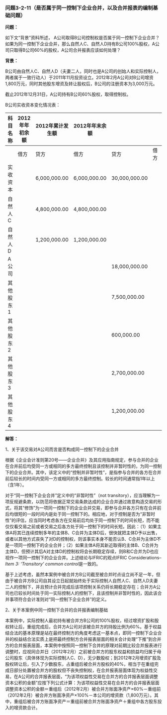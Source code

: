 ### 问题3-2-11（是否属于同一控制下企业合并，以及合并报表的编制基础问题）

**问题：**

如下文“背景”资料所述，
A公司取得B公司控制权是否属于同一控制下企业合并？如果为同一控制下企业合并，那么自然人C、自然人D持有B公司100%股权，A公司只取得B公司60%的股权，A公司合并报表应该如何处理？

**背景：**

B公司由自然人C、自然人D（夫妻二人，同时也是A公司的创始人和实际控制人，两者属于一致行动人）于2011年11月投资设立。2012年2月A公司对B公司增资1,800万元，同时其他股东增资及转让股权后，B公司的注册资本为3,000万元。

截止2012年12月31日，A公司持有B公司60%股权，取得控制权。

B公司实收资本变化情况表：

| 科目名称  | 2012年年初余额 | 2012年累计发生额 | 2012年年末余额 |               |      |               |
|-----------|----------------|------------------|----------------|---------------|------|---------------|
|           | 借方           | 贷方             | 借方           | 贷方          | 借方 | 贷方          |
| 实收资本  |                | 6,000,000.00     | 6,000,000.00   | 30,000,000.00 |      | 30,000,000.00 |
| 自然人C   |                | 4,800,000.00     | 4,800,000.00   |               |      |               |
| 自然人D   |                | 1,200,000.00     | 1,200,000.00   |               |      |               |
| A公司     |                |                  |                | 18,000,000.00 |      | 18,000,000.00 |
| 其他股东1 |                |                  |                | 7,500,000.00  |      | 7,500,000.00  |
| 其他股东2 |                |                  |                | 600,000.00    |      | 600,000.00    |
| 其他股东3 |                |                  |                | 2,700,000.00  |      | 2,700,000.00  |
| 其他股东4 |                |                  |                | 1,200,000.00  |      | 1,200,000.00  |

**解答：**

1、关于该交易对A公司而言是否构成同一控制下的企业合并

根据《企业会计准则第20号——企业合并》及其应用指南规定，参与合并的企业在合并前后均受同一方或相同的多方最终控制且该控制并非暂时性的，为同一控制下的企业合并。其中，该定义中的“控制并非暂时性”，是指参与合并的各方在合并前后较长的时间内受同一方或相同的多方最终控制。较长的时间通常指1年以上（含1年）。

对于“同一控制下企业合并”定义中的“非暂时性”（not
transitory），应当理解为一项反规避条款，以防范将依据正常交易条款达成的企业合并通过故意构造交易的形式，将其“修饰”为一项同一控制下的企业合并交易，即参与合并各方只有在合并前后均很短的一段时间内是处于同一控制下的。相应地，对于控制是否为“非暂时性”的评估，应当同时考虑各方在交易前后均处于同一控制下的时间长短，而不能仅仅看交易之前或者交易之后各方处于同一控制下的时间长短。因此：（1）如果主体A将其已连续控制多年的主体B、C合并为主体D后，很快就把主体D予以出售，或者以其他方式丧失了对D的控制权，则该事实本身不能否认B、C合并为主体D不是一项同一控制下的企业合并；（2）如果主体A将其新近取得的主体B、C合并为主体D，但预计其后A对主体D的控制权将会长期稳定存续，则B和C合并为D也应视作一项同一控制下的企业合并。上述结论与IFRIC的观点IFRIC
Considerations– *Item 3: ‘Transitory’ common control*是一致的。

基于上述考虑，虽然本案例中被合并方B公司截至被合并时点设立尚不足一年，但由于被合并方B公司自其设立日起就始终处于实际控制人自然人C、自然人D夫妻二人的控制下，并且预计合并完成后该项控制关系仍将长期稳定存在；合并方A公司也已较长时间处于同一实际控制人的控制下，且该控制并非暂时性的，因此该合并事项符合会计准则对“同一控制下企业合并”的定义。

2、关于本案例中同一控制下合并的合并报表编制基础

本案例中，实际控制人最初持有被合并方B公司的100%股权，经过增资扩股和股权转让后，重组完成后，合并方A公司对该被合并方的持股比例为60%。基于权益结合法的基本原理是站在最终控制方的角度考虑这一基本点，即同一控制下企业合并的权益结合法实质上是把最终控制方合并报表层面的相关会计处理“下推”到合并方的合并报表层面，本案例中按照同一控制下合并的原理对前期比较合并报表进行调整时，应视同合并日（2012年2月）之前被合并方的股东权益和损益均归属于母公司股东（具体体现为实际控制人C、D），无少数股权；到2012年2月增资扩股及股权转让后，引入了少数股东，占重组后被合并方股权的40%，相当于在重组完成日部分处置被合并方的股权但不丧失控制权，在合并报表层面体现为权益性交易，在A公司的合并报表层面，“为该项权益性交易在合并方的合并报表层面调整资本公积的金额”应按下列公式计算：为该项权益性交易在合并方的合并报表层面调整资本公积的金额＝重组后（2012年2月）被合并方账面净资产×60%－重组前（2012年2月）被合并方账面净资产×100%－本公司的增资款（1,800万元）。其中，重组后被合并方账面净资产＝重组前被合并方账面净资产＋重组中各方股东投入的增资款合计。